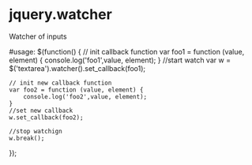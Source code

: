 # jquery.watcher
Watcher of inputs

#usage:
$(function() {
	// init callback function
	var foo1 = function (value, element) {
		console.log('foo1',value, element);
	}
	//start watch
	var w = $('textarea').watcher().set_callback(foo1);
	
	// init new callback function
	var foo2 = function (value, element) {
		console.log('foo2',value, element);
	}
	//set new callback
	w.set_callback(foo2);
	
	//stop watchign
	w.break();
});